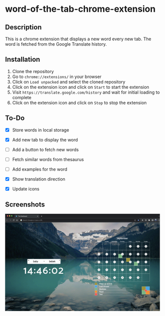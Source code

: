 # word-of-the-tab-chrome-extension

## Description

This is a chrome extension that displays a new word every new tab. The word is fetched from the Google Translate history.

## Installation

1. Clone the repository
2. Go to `chrome://extensions/` in your browser
3. Click on `Load unpacked` and select the cloned repository
4. Click on the extension icon and click on `Start` to start the extension
5. Visit `https://translate.google.com/history` and wait for initial loading to complete
6. Click on the extension icon and click on `Stop` to stop the extension

## To-Do

- [x] Store words in local storage
- [x] Add new tab to display the word
- [ ] Add a button to fetch new words
- [ ] Fetch similar words from thesaurus
- [ ] Add examples for the word
- [x] Show translation direction
- [x] Update icons


## Screenshots

![New tab](<Screen Shot 2023-09-11 at 2.46.05 PM.png>)
